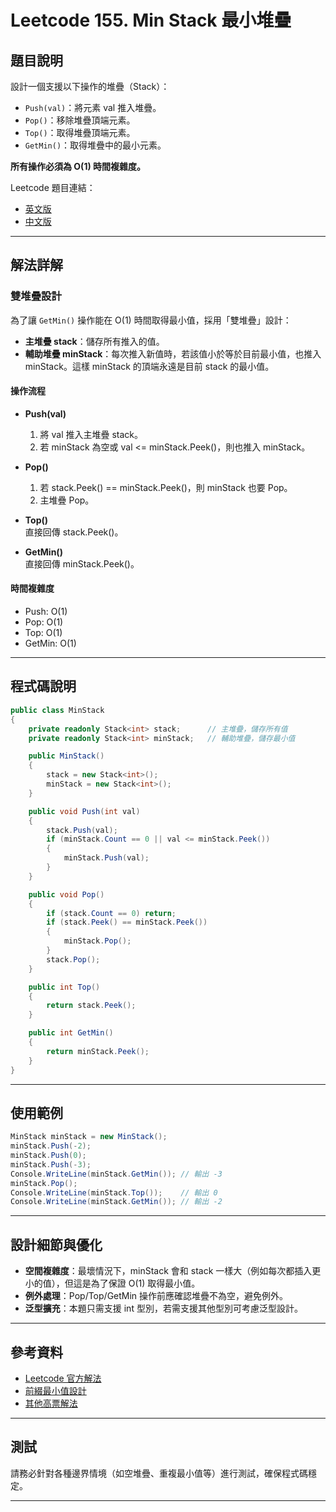 # Leetcode 155. Min Stack 最小堆疊

## 題目說明

設計一個支援以下操作的堆疊（Stack）：
- `Push(val)`：將元素 val 推入堆疊。
- `Pop()`：移除堆疊頂端元素。
- `Top()`：取得堆疊頂端元素。
- `GetMin()`：取得堆疊中的最小元素。

**所有操作必須為 O(1) 時間複雜度。**

Leetcode 題目連結：
- [英文版](https://leetcode.com/problems/min-stack/description/)
- [中文版](https://leetcode.cn/problems/min-stack/description/)

---

## 解法詳解

### 雙堆疊設計

為了讓 `GetMin()` 操作能在 O(1) 時間取得最小值，採用「雙堆疊」設計：

- **主堆疊 stack**：儲存所有推入的值。
- **輔助堆疊 minStack**：每次推入新值時，若該值小於等於目前最小值，也推入 minStack。這樣 minStack 的頂端永遠是目前 stack 的最小值。

#### 操作流程

- **Push(val)**  
  1. 將 val 推入主堆疊 stack。
  2. 若 minStack 為空或 val <= minStack.Peek()，則也推入 minStack。

- **Pop()**  
  1. 若 stack.Peek() == minStack.Peek()，則 minStack 也要 Pop。
  2. 主堆疊 Pop。

- **Top()**  
  直接回傳 stack.Peek()。

- **GetMin()**  
  直接回傳 minStack.Peek()。

#### 時間複雜度

- Push: O(1)
- Pop: O(1)
- Top: O(1)
- GetMin: O(1)

---

## 程式碼說明

```csharp
public class MinStack
{
    private readonly Stack<int> stack;      // 主堆疊，儲存所有值
    private readonly Stack<int> minStack;   // 輔助堆疊，儲存最小值

    public MinStack()
    {
        stack = new Stack<int>();
        minStack = new Stack<int>();
    }

    public void Push(int val)
    {
        stack.Push(val);
        if (minStack.Count == 0 || val <= minStack.Peek())
        {
            minStack.Push(val);
        }
    }

    public void Pop()
    {
        if (stack.Count == 0) return;
        if (stack.Peek() == minStack.Peek())
        {
            minStack.Pop();
        }
        stack.Pop();
    }

    public int Top()
    {
        return stack.Peek();
    }

    public int GetMin()
    {
        return minStack.Peek();
    }
}
```

---

## 使用範例

```csharp
MinStack minStack = new MinStack();
minStack.Push(-2);
minStack.Push(0);
minStack.Push(-3);
Console.WriteLine(minStack.GetMin()); // 輸出 -3
minStack.Pop();
Console.WriteLine(minStack.Top());    // 輸出 0
Console.WriteLine(minStack.GetMin()); // 輸出 -2
```

---

## 設計細節與優化

- **空間複雜度**：最壞情況下，minStack 會和 stack 一樣大（例如每次都插入更小的值），但這是為了保證 O(1) 取得最小值。
- **例外處理**：Pop/Top/GetMin 操作前應確認堆疊不為空，避免例外。
- **泛型擴充**：本題只需支援 int 型別，若需支援其他型別可考慮泛型設計。

---

## 參考資料

- [Leetcode 官方解法](https://leetcode.cn/problems/min-stack/solutions/242190/zui-xiao-zhan-by-leetcode-solution/)
- [前綴最小值設計](https://leetcode.cn/problems/min-stack/solutions/2974438/ben-zhi-shi-wei-hu-qian-zhui-zui-xiao-zh-x0g8/)
- [其他高票解法](https://leetcode.cn/problems/min-stack/solutions/1456182/by-stormsunshine-dtzd/)

---

## 測試

請務必針對各種邊界情境（如空堆疊、重複最小值等）進行測試，確保程式碼穩定。

---

